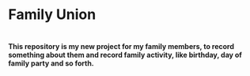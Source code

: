 # Family Union
#
#### This repository is my new project for my family members, to record something about them and record family activity, like birthday, day of family party and so forth.
